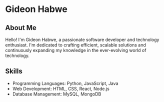 # Gideon Habwe

## About Me
Hello! I'm Gideon Habwe, a passionate software developer and technology enthusiast. I'm dedicated to crafting efficient, scalable solutions and continuously expanding my knowledge in the ever-evolving world of technology.

## Skills
- Programming Languages: Python, JavaScript, Java
- Web Development: HTML, CSS, React, Node.js
- Database Management: MySQL, MongoDB

